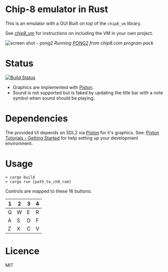 Chip-8 emulator in Rust
==
This is an emulator with a GUI Built on top of the `chip8_vm` library.

See [chip8_vm](https://github.com/chip8-rust/chip8-vm) for instructions on including the VM in your own project.

![screen shot - pong2](https://cloud.githubusercontent.com/assets/322861/6091672/b7db0636-aefa-11e4-84f3-24d66e06dbba.png)
*Running [PONG2](http://www.chip8.com/?page=109) from chip8.com program pack*

Status
==
[![Build Status](https://travis-ci.org/chip8-rust/chip8-rust.svg?branch=master)](https://travis-ci.org/chip8-rust/chip8-rust)
* Graphics are implemented with [Piston](http://www.piston.rs/).
* Sound is not supported but is faked by updating the title bar with a note
symbol when sound should be playing.

Dependencies
==
The provided UI depends on SDL2 via [Piston](http://www.piston.rs/) for it's graphics. See: [Piston Tutorials - Getting Started](https://github.com/PistonDevelopers/Piston-Tutorials/tree/master/getting-started) for help setting up your development environment.

Usage
==

```
> cargo build
> cargo run [path_to_ch8_rom]
```

Controls are mapped to these 16 buttons:

  1  |  2  |  3  |  4
-----|-----|-----|-----
  Q  |  W  |  E  |  R
  A  |  S  |  D  |  F
  Z  |  X  |  C  |  V

Licence
==
MIT

